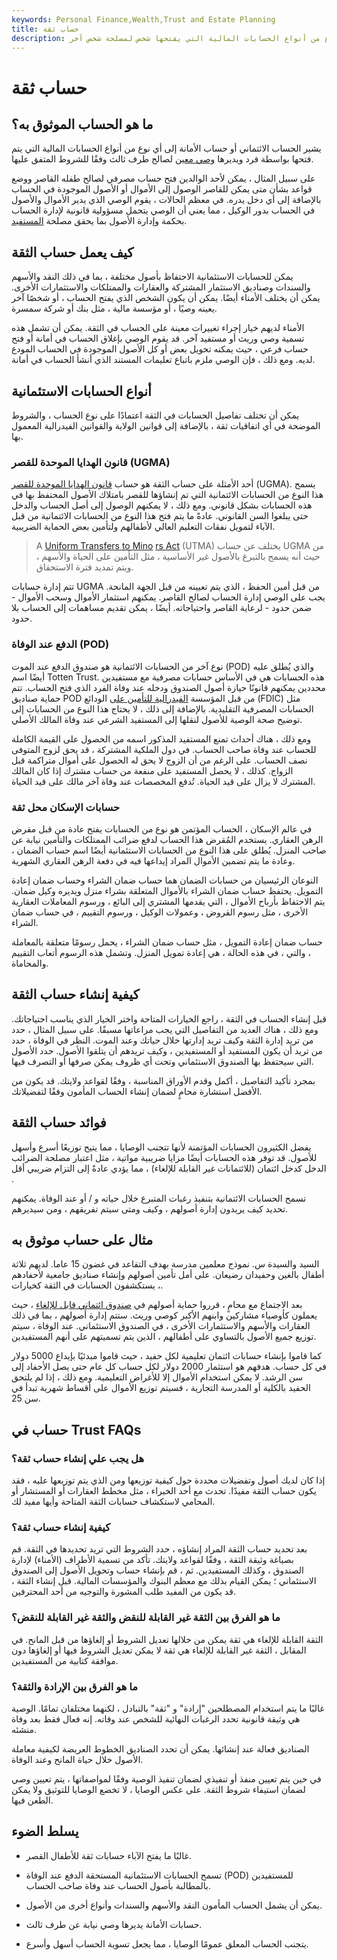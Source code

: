 ```yaml
---
keywords: Personal Finance,Wealth,Trust and Estate Planning
title: حساب ثقة
description: الحساب المؤتمن هو نوع من أنواع الحسابات المالية التي يفتحها شخص لمصلحة شخص آخر.
---
```


# حساب ثقة
## ما هو الحساب الموثوق به؟

يشير الحساب الائتماني أو حساب الأمانة إلى أي نوع من أنواع الحسابات المالية التي يتم فتحها بواسطة فرد ويديرها [وصي معين](/trustee) لصالح طرف ثالث وفقًا للشروط المتفق عليها.

على سبيل المثال ، يمكن لأحد الوالدين فتح حساب مصرفي لصالح طفله القاصر ووضع قواعد بشأن متى يمكن للقاصر الوصول إلى الأموال أو الأصول الموجودة في الحساب بالإضافة إلى أي دخل يدره. في معظم الحالات ، يقوم الوصي الذي يدير الأموال والأصول في الحساب بدور الوكيل ، مما يعني أن الوصي يتحمل مسؤولية قانونية لإدارة الحساب بحكمة وإدارة الأصول بما يحقق مصلحة [المستفيد](/beneficiary).

## كيف يعمل حساب الثقة

يمكن للحسابات الاستئمانية الاحتفاظ بأصول مختلفة ، بما في ذلك النقد والأسهم والسندات وصناديق الاستثمار المشتركة والعقارات والممتلكات والاستثمارات الأخرى. يمكن أن يختلف الأمناء أيضًا. يمكن أن يكون الشخص الذي يفتح الحساب ، أو شخصًا آخر يعينه وصيًا ، أو مؤسسة مالية ، مثل بنك أو شركة سمسرة.

الأمناء لديهم خيار إجراء تغييرات معينة على الحساب في الثقة. يمكن أن تشمل هذه تسمية وصي وريث أو مستفيد آخر. قد يقوم الوصي بإغلاق الحساب في أمانة أو فتح حساب فرعي ، حيث يمكنه تحويل بعض أو كل الأصول الموجودة في الحساب المودع لديه. ومع ذلك ، فإن الوصي ملزم باتباع تعليمات المستند الذي أنشأ الحساب في أمانة.

## أنواع الحسابات الاستئمانية

يمكن أن تختلف تفاصيل الحسابات في الثقة اعتمادًا على نوع الحساب ، والشروط الموضحة في أي اتفاقيات ثقة ، بالإضافة إلى قوانين الولاية والقوانين الفيدرالية المعمول بها.

### قانون الهدايا الموحدة للقصر (UGMA)

أحد الأمثلة على حساب الثقة هو حساب [قانون الهدايا الموحدة للقصر](/ugma) (UGMA). يسمح هذا النوع من الحسابات الائتمانية التي تم إنشاؤها للقصر بامتلاك الأصول المحتفظ بها في هذه الحسابات بشكل قانوني. ومع ذلك ، لا يمكنهم الوصول إلى أصل الحساب والدخل حتى يبلغوا السن القانوني. عادةً ما يتم فتح هذا النوع من الحسابات الائتمانية من قبل الآباء لتمويل نفقات التعليم العالي لأطفالهم ولتأمين بعض الحماية الضريبية.

> A [Uniform Transfers to Mino](/utma) [rs Act](/utma) (UTMA) يختلف عن حساب UGMA من حيث أنه يسمح بالتبرع بالأصول غير الأساسية ، مثل التأمين على الحياة والأسهم ، ويتم تمديد فترة الاستحقاق.

>

تتم إدارة حسابات UGMA من قبل أمين الحفظ ، الذي يتم تعيينه من قبل الجهة المانحة. يجب على الوصي إدارة الحساب لصالح القاصر. يمكنهم استثمار الأموال وسحب الأموال - ضمن حدود - لرعاية القاصر واحتياجاته. أيضًا ، يمكن تقديم مساهمات إلى الحساب بلا حدود.

### الدفع عند الوفاة (POD)

نوع آخر من الحسابات الائتمانية هو صندوق الدفع عند الموت (POD) والذي يُطلق عليه أيضًا اسم Totten Trust. هذه الحسابات هي في الأساس حسابات مصرفية مع مستفيدين محددين يمكنهم قانونًا حيازة أصول الصندوق ودخله عند وفاة الفرد الذي فتح الحساب. تتم حماية صناديق POD من قبل المؤسسة [الفيدرالية للتأمين على](/fdic) الودائع (FDIC) مثل الحسابات المصرفية التقليدية. بالإضافة إلى ذلك ، لا يحتاج هذا النوع من الحسابات إلى توضيح صحة الوصية للأصول لنقلها إلى المستفيد الشرعي عند وفاة المالك الأصلي.

ومع ذلك ، هناك أحداث تمنع المستفيد المذكور اسمه من الحصول على القيمة الكاملة للحساب عند وفاة صاحب الحساب. في دول الملكية المشتركة ، قد يحق لزوج المتوفى نصف الحساب. على الرغم من أن الزوج لا يحق له الحصول على أموال متراكمة قبل الزواج. كذلك ، لا يحصل المستفيد على منفعة من حساب مشترك إذا كان المالك المشترك لا يزال على قيد الحياة. تُدفع المخصصات عند وفاة آخر مالك على قيد الحياة.

### حسابات الإسكان محل ثقة

في عالم الإسكان ، الحساب المؤتمن هو نوع من الحسابات يفتح عادة من قبل مقرض الرهن العقاري. يستخدم المُقرض هذا الحساب لدفع ضرائب الممتلكات والتأمين نيابة عن صاحب المنزل. يُطلق على هذا النوع من الحسابات الاستئمانية أيضًا اسم حساب الضمان ، وعادة ما يتم تضمين الأموال المراد إيداعها فيه في دفعة الرهن العقاري الشهرية.

النوعان الرئيسيان من حسابات الضمان هما حساب ضمان الشراء وحساب ضمان إعادة التمويل. يحتفظ حساب ضمان الشراء بالأموال المتعلقة بشراء منزل ويديره وكيل ضمان. يتم الاحتفاظ بأرباح الأموال ، التي يقدمها المشتري إلى البائع ، ورسوم المعاملات العقارية الأخرى ، مثل رسوم القروض ، وعمولات الوكيل ، ورسوم التقييم ، في حساب ضمان الشراء.

حساب ضمان إعادة التمويل ، مثل حساب ضمان الشراء ، يحمل رسومًا متعلقة بالمعاملة ، والتي ، في هذه الحالة ، هي إعادة تمويل المنزل. وتشمل هذه الرسوم أتعاب التقييم والمحاماة.

## كيفية إنشاء حساب الثقة

قبل إنشاء الحساب في الثقة ، راجع الخيارات المتاحة واختر الخيار الذي يناسب احتياجاتك. ومع ذلك ، هناك العديد من التفاصيل التي يجب مراعاتها مسبقًا. على سبيل المثال ، حدد من تريد إدارة الثقة وكيف تريد إدارتها خلال حياتك وعند الموت. النظر في الوفاة ، حدد من تريد أن يكون المستفيد أو المستفيدين ، وكيف تريدهم أن يتلقوا الأصول. حدد الأصول التي سيحتفظ بها الصندوق الاستئماني وتحت أي ظروف يمكن صرفها أو التصرف فيها.

بمجرد تأكيد التفاصيل ، أكمل وقدم الأوراق المناسبة ، وفقًا لقواعد ولايتك. قد يكون من الأفضل استشارة محامٍ لضمان إنشاء الحساب المأمون وفقًا لتفضيلاتك.

## فوائد حساب الثقة

يفضل الكثيرون الحسابات المؤتمنة لأنها تتجنب الوصايا ، مما يتيح توزيعًا أسرع وأسهل للأصول. قد توفر هذه الحسابات أيضًا مزايا ضريبية مواتية ، مثل اعتبار مصلحة الضرائب الدخل كدخل ائتمان (للائتمانات غير القابلة للإلغاء) ، مما يؤدي عادةً إلى التزام ضريبي أقل .

تسمح الحسابات الائتمانية بتنفيذ رغبات المتبرع خلال حياته و / أو عند الوفاة. يمكنهم تحديد كيف يريدون إدارة أصولهم ، وكيف ومتى سيتم تفريقهم ، ومن سيديرهم.

## مثال على حساب موثوق به

السيد والسيدة س. نموذج معلمين مدرسة بهدف التقاعد في غضون 15 عاما. لديهم ثلاثة أطفال بالغين وحفيدان رضيعان. على أمل تأمين أصولهم وإنشاء صناديق جامعية لأحفادهم ، يستكشفون الحسابات في الثقة كخيارات.

بعد الاجتماع مع محامٍ ، قرروا حماية أصولهم في [صندوق ائتماني قابل للإلغاء](/revocabletrust) ، حيث يعملون كأوصياء مشاركين وابنهم الأكبر كوصي وريث. ستتم إدارة أصولهم ، بما في ذلك العقارات والأسهم والاستثمارات الأخرى ، في الصندوق الاستئماني. عند الوفاة ، سيتم توزيع جميع الأصول بالتساوي على أطفالهم ، الذين يتم تسميتهم على أنهم المستفيدين.

كما قاموا بإنشاء حسابات ائتمان تعليمية لكل حفيد ، حيث قاموا مبدئيًا بإيداع 5000 دولار في كل حساب. هدفهم هو استثمار 2000 دولار لكل حساب كل عام حتى يصل الأحفاد إلى سن الرشد. لا يمكن استخدام الأموال إلا للأغراض التعليمية. ومع ذلك ، إذا لم يلتحق الحفيد بالكلية أو المدرسة التجارية ، فسيتم توزيع الأموال على أقساط شهرية تبدأ في سن 25.

## حساب في Trust FAQs

### هل يجب علي إنشاء حساب ثقة؟

إذا كان لديك أصول وتفضيلات محددة حول كيفية توزيعها ومن الذي يتم توزيعها عليه ، فقد يكون حساب الثقة مفيدًا. تحدث مع أحد الخبراء ، مثل مخطط العقارات أو المستشار أو المحامي لاستكشاف حسابات الثقة المتاحة وأيها مفيد لك.

### كيفية إنشاء حساب ثقة؟

بعد تحديد حساب الثقة المراد إنشاؤه ، حدد الشروط التي تريد تحديدها في الثقة. قم بصياغة وثيقة الثقة ، وفقًا لقواعد ولايتك. تأكد من تسمية الأطراف (الأمناء) لإدارة الصندوق ، وكذلك المستفيدين. ثم ، قم بإنشاء حساب وتحويل الأصول إلى الصندوق الاستئماني ؛ يمكن القيام بذلك مع معظم البنوك والمؤسسات المالية. قبل إنشاء الثقة ، قد يكون من المفيد طلب المشورة والتوجيه من أحد المحترفين.

### ما هو الفرق بين الثقة غير القابلة للنقض والثقة غير القابلة للنقض؟

الثقة القابلة للإلغاء هي ثقة يمكن من خلالها تعديل الشروط أو إلغاؤها من قبل المانح. في المقابل ، الثقة غير القابلة للإلغاء هي ثقة لا يمكن تعديل الشروط فيها أو إلغاؤها دون موافقة كتابية من المستفيدين.

### ما هو الفرق بين الإرادة والثقة؟

غالبًا ما يتم استخدام المصطلحين "إرادة" و "ثقة" بالتبادل ، لكنهما مختلفان تمامًا. الوصية هي وثيقة قانونية تحدد الرغبات النهائية للشخص عند وفاته. إنه فعال فقط بعد وفاة منشئه.

الصناديق فعالة عند إنشائها. يمكن أن تحدد الصناديق الخطوط العريضة لكيفية معاملة الأصول خلال حياة المانح وعند الوفاة.

في حين يتم تعيين منفذ أو تنفيذي لضمان تنفيذ الوصية وفقًا لمواصفاتها ، يتم تعيين وصي لضمان استيفاء شروط الثقة. على عكس الوصايا ، لا تخضع الوصايا للتوثيق ولا يمكن الطعن فيها.

## يسلط الضوء

- غالبًا ما يفتح الآباء حسابات ثقة للأطفال القصر.

- تسمح الحسابات الاستئمانية المستحقة الدفع عند الوفاة (POD) للمستفيدين بالمطالبة بأصول الحساب عند وفاة صاحب الحساب.

- يمكن أن يشمل الحساب المأمون النقد والأسهم والسندات وأنواع أخرى من الأصول.

- حسابات الأمانة يديرها وصي نيابة عن طرف ثالث.

- يتجنب الحساب المعلق عمومًا الوصايا ، مما يجعل تسوية الحساب أسهل وأسرع.

